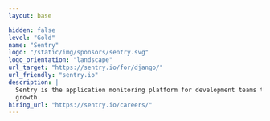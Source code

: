 ```yaml
---
layout: base

hidden: false
level: "Gold"
name: "Sentry"
logo: "/static/img/sponsors/sentry.svg"
logo_orientation: "landscape"
url_target: "https://sentry.io/for/django/"
url_friendly: "sentry.io"
description: |
  Sentry is the application monitoring platform for development teams to holistically monitor their code health from the frontend to the backend to see clearer, solve quicker, and learn continuously.
  growth.
hiring_url: "https://sentry.io/careers/"
---
```

